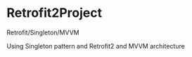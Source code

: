 # Retrofit2Project
Retrofit/Singleton/MVVM


Using Singleton pattern and Retrofit2 and MVVM architecture
